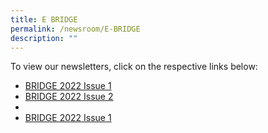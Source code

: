 ```yaml
---
title: E BRIDGE
permalink: /newsroom/E-BRIDGE
description: ""
---
```

To view our newsletters, click on the respective links below:

* [BRIDGE 2022 Issue 1](/files/E%20BRIDGE/Bridge%202022%20Issue%201.pdf)
* []()[BRIDGE 2022 Issue 2](/files/E%20BRIDGE/Bridge%20Mar-Apr%202022%20Binder.pdf)
* 
* [BRIDGE 2022 Issue 1](https://go.gov.sg/bridge2022-1)